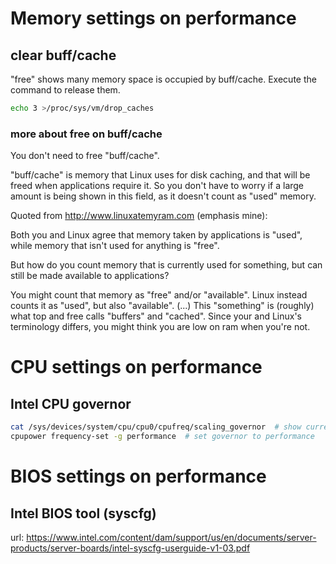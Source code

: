# Memory settings on performance

## clear buff/cache 
"free" shows many memory space is occupied by buff/cache. Execute the command to release them.
```bash
echo 3 >/proc/sys/vm/drop_caches
```

### more about free on buff/cache
You don't need to free "buff/cache".

"buff/cache" is memory that Linux uses for disk caching, and that will be freed when applications require it. So you don't have to worry if a large amount is being shown in this field, as it doesn't count as "used" memory.

Quoted from http://www.linuxatemyram.com (emphasis mine):

Both you and Linux agree that memory taken by applications is "used", while memory that isn't used for anything is "free".

But how do you count memory that is currently used for something, but can still be made available to applications?

You might count that memory as "free" and/or "available". Linux instead counts it as "used", but also "available". (...) This "something" is (roughly) what top and free calls "buffers" and "cached". Since your and Linux's terminology differs, you might think you are low on ram when you're not.


# CPU settings on performance

## Intel CPU governor
```bash
cat /sys/devices/system/cpu/cpu0/cpufreq/scaling_governor  # show current governor
cpupower frequency-set -g performance  # set governor to performance
```

# BIOS settings on performance

## Intel BIOS tool (syscfg)
url: https://www.intel.com/content/dam/support/us/en/documents/server-products/server-boards/intel-syscfg-userguide-v1-03.pdf
